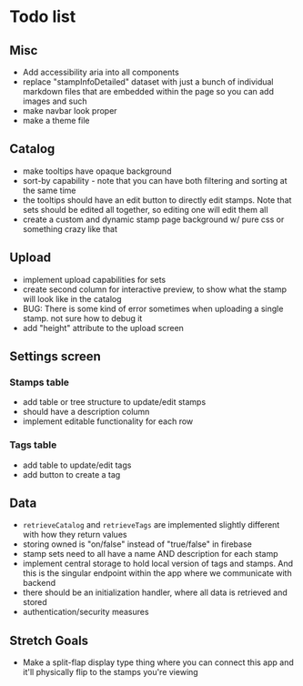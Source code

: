 # Todo list

## Misc

- Add accessibility aria into all components
- replace "stampInfoDetailed" dataset with just a bunch of individual markdown
  files that are embedded within the page so you can add images and such
- make navbar look proper
- make a theme file

## Catalog

- make tooltips have opaque background
- sort-by capability - note that you can have both filtering and sorting at the
  same time
- the tooltips should have an edit button to directly edit stamps. Note that
  sets should be edited all together, so editing one will edit them all
- create a custom and dynamic stamp page background w/ pure css or something
  crazy like that

## Upload

- implement upload capabilities for sets
- create second column for interactive preview, to show what the stamp will look
  like in the catalog
- BUG: There is some kind of error sometimes when uploading a single stamp. not
  sure how to debug it
- add "height" attribute to the upload screen

## Settings screen

### Stamps table

- add table or tree structure to update/edit stamps
- should have a description column
- implement editable functionality for each row

### Tags table

- add table to update/edit tags
- add button to create a tag

## Data

- `retrieveCatalog` and `retrieveTags` are implemented slightly different with
  how they return values
- storing owned is "on/false" instead of "true/false" in firebase
- stamp sets need to all have a name AND description for each stamp
- implement central storage to hold local version of tags and stamps. And this
  is the singular endpoint within the app where we communicate with backend
- there should be an initialization handler, where all data is retrieved and
  stored
- authentication/security measures

## Stretch Goals

- Make a split-flap display type thing where you can connect this app and it'll
  physically flip to the stamps you're viewing
